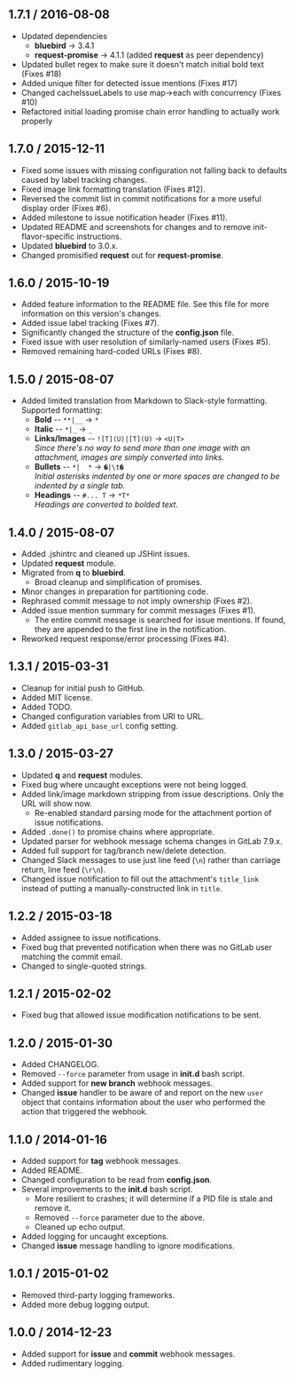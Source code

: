 ## 1.7.1 / 2016-08-08
* Updated dependencies
  * **bluebird** -> 3.4.1
  * **request-promise** -> 4.1.1 (added **request** as peer dependency)
* Updated bullet regex to make sure it doesn't match initial bold text (Fixes #18)
* Added unique filter for detected issue mentions (Fixes #17)
* Changed cacheIssueLabels to use map->each with concurrency (Fixes #10)
* Refactored initial loading promise chain error handling to actually work properly

## 1.7.0 / 2015-12-11
* Fixed some issues with missing configuration not falling back to defaults caused by label tracking changes.
* Fixed image link formatting translation (Fixes #12).
* Reversed the commit list in commit notifications for a more useful display order (Fixes #6).
* Added milestone to issue notification header (Fixes #11).
* Updated README and screenshots for changes and to remove init-flavor-specific instructions.
* Updated **bluebird** to 3.0.x.
* Changed promisified **request** out for **request-promise**.

## 1.6.0 / 2015-10-19
* Added feature information to the README file. See this file for more information on this version's changes.
* Added issue label tracking (Fixes #7).
* Significantly changed the structure of the **config.json** file.
* Fixed issue with user resolution of similarly-named users (Fixes #5).
* Removed remaining hard-coded URLs (Fixes #8).

## 1.5.0 / 2015-08-07
* Added limited translation from Markdown to Slack-style formatting. Supported formatting:
  * **Bold** -- `**|__` -> `*`
  * **Italic** -- `*|_` -> `_`
  * **Links/Images** -- `![T](U)|[T](U)` -> `<U|T>`    
    _Since there's no way to send more than one image with an attachment, images are simply converted into links._
  * **Bullets** -- `*|  *` -> `�|\t�`    
    _Initial asterisks indented by one or more spaces are changed to be indented by a single tab._
  * **Headings** -- `#... T` -> `*T*`    
    _Headings are converted to bolded text._

## 1.4.0 / 2015-08-07
* Added .jshintrc and cleaned up JSHint issues.
* Updated **request** module.
* Migrated from **q** to **bluebird**.
  * Broad cleanup and simplification of promises.
* Minor changes in preparation for partitioning code.
* Rephrased commit message to not imply ownership (Fixes #2).
* Added issue mention summary for commit messages (Fixes #1).
  * The entire commit message is searched for issue mentions. If found, they are appended to the first line in the notification.
* Reworked request response/error processing (Fixes #4).

## 1.3.1 / 2015-03-31
* Cleanup for initial push to GitHub.
* Added MIT license.
* Added TODO.
* Changed configuration variables from URI to URL.
* Added `gitlab_api_base_url` config setting.

## 1.3.0 / 2015-03-27
* Updated **q** and **request** modules.
* Fixed bug where uncaught exceptions were not being logged.
* Added link/image markdown stripping from issue descriptions. Only the URL will show now.
  * Re-enabled standard parsing mode for the attachment portion of issue notifications.
* Added `.done()` to promise chains where appropriate.
* Updated parser for webhook message schema changes in GitLab 7.9.x.
* Added full support for tag/branch new/delete detection.
* Changed Slack messages to use just line feed (`\n`) rather than carriage return, line feed (`\r\n`).
* Changed issue notification to fill out the attachment's `title_link` instead of putting a manually-constructed link in `title`.

## 1.2.2 / 2015-03-18
* Added assignee to issue notifications.
* Fixed bug that prevented notification when there was no GitLab user matching the commit email.
* Changed to single-quoted strings.

## 1.2.1 / 2015-02-02
* Fixed bug that allowed issue modification notifications to be sent.

## 1.2.0 / 2015-01-30
* Added CHANGELOG.
* Removed `--force` parameter from usage in **init.d** bash script.
* Added support for **new branch** webhook messages.
* Changed **issue** handler to be aware of and report on the new `user` object that contains information
  about the user who performed the action that triggered the webhook.

## 1.1.0 / 2014-01-16
* Added support for **tag** webhook messages.
* Added README.
* Changed configuration to be read from **config.json**.
* Several improvements to the **init.d** bash script.
  * More resilient to crashes; it will determine if a PID file is stale and remove it.
  * Removed `--force` parameter due to the above.
  * Cleaned up echo output.
* Added logging for uncaught exceptions.
* Changed **issue** message handling to ignore modifications.

## 1.0.1 / 2015-01-02
* Removed third-party logging frameworks.
* Added more debug logging output.

## 1.0.0 / 2014-12-23
* Added support for **issue** and **commit** webhook messages.
* Added rudimentary logging.
